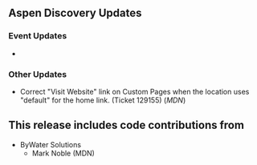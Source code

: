 ## Aspen Discovery Updates
### Event Updates
- 

### Other Updates
- Correct "Visit Website" link on Custom Pages when the location uses "default" for the home link. (Ticket 129155) (*MDN*) 

## This release includes code contributions from
- ByWater Solutions
    - Mark Noble (MDN)
